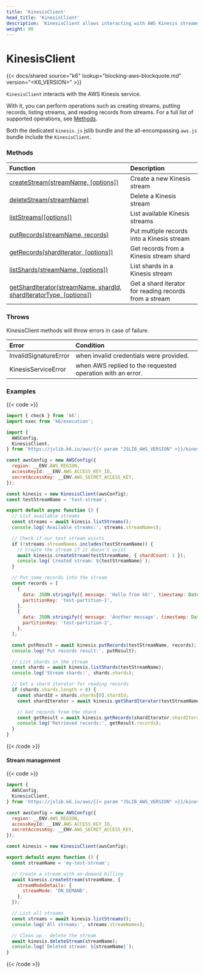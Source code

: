 ```yaml
---
title: 'KinesisClient'
head_title: 'KinesisClient'
description: 'KinesisClient allows interacting with AWS Kinesis streams'
weight: 00
---
```


# KinesisClient

{{< docs/shared source="k6" lookup="blocking-aws-blockquote.md" version="<K6_VERSION>" >}}

`KinesisClient` interacts with the AWS Kinesis service.

With it, you can perform operations such as creating streams, putting records, listing streams, and reading records from streams. For a full list of supported operations, see [Methods](#methods).

Both the dedicated `kinesis.js` jslib bundle and the all-encompassing `aws.js` bundle include the `KinesisClient`.

### Methods

| Function                                                                                                                                                                | Description                                            |
| :---------------------------------------------------------------------------------------------------------------------------------------------------------------------- | :----------------------------------------------------- |
| [createStream(streamName, [options])](https://grafana.com/docs/k6/<K6_VERSION>/javascript-api/jslib/aws/kinesisclient/createstream)                                     | Create a new Kinesis stream                            |
| [deleteStream(streamName)](https://grafana.com/docs/k6/<K6_VERSION>/javascript-api/jslib/aws/kinesisclient/deletestream)                                                | Delete a Kinesis stream                                |
| [listStreams([options])](https://grafana.com/docs/k6/<K6_VERSION>/javascript-api/jslib/aws/kinesisclient/liststreams)                                                   | List available Kinesis streams                         |
| [putRecords(streamName, records)](https://grafana.com/docs/k6/<K6_VERSION>/javascript-api/jslib/aws/kinesisclient/putrecords)                                           | Put multiple records into a Kinesis stream             |
| [getRecords(shardIterator, [options])](https://grafana.com/docs/k6/<K6_VERSION>/javascript-api/jslib/aws/kinesisclient/getrecords)                                      | Get records from a Kinesis stream shard                |
| [listShards(streamName, [options])](https://grafana.com/docs/k6/<K6_VERSION>/javascript-api/jslib/aws/kinesisclient/listshards)                                         | List shards in a Kinesis stream                        |
| [getShardIterator(streamName, shardId, shardIteratorType, [options])](https://grafana.com/docs/k6/<K6_VERSION>/javascript-api/jslib/aws/kinesisclient/getsharditerator) | Get a shard iterator for reading records from a stream |

### Throws

KinesisClient methods will throw errors in case of failure.

| Error                 | Condition                                                  |
| :-------------------- | :--------------------------------------------------------- |
| InvalidSignatureError | when invalid credentials were provided.                    |
| KinesisServiceError   | when AWS replied to the requested operation with an error. |

### Examples

{{< code >}}

<!-- md-k6:skip -->

```javascript
import { check } from 'k6';
import exec from 'k6/execution';

import {
  AWSConfig,
  KinesisClient,
} from 'https://jslib.k6.io/aws/{{< param "JSLIB_AWS_VERSION" >}}/kinesis.js';

const awsConfig = new AWSConfig({
  region: __ENV.AWS_REGION,
  accessKeyId: __ENV.AWS_ACCESS_KEY_ID,
  secretAccessKey: __ENV.AWS_SECRET_ACCESS_KEY,
});

const kinesis = new KinesisClient(awsConfig);
const testStreamName = 'test-stream';

export default async function () {
  // List available streams
  const streams = await kinesis.listStreams();
  console.log('Available streams:', streams.streamNames);

  // Check if our test stream exists
  if (!streams.streamNames.includes(testStreamName)) {
    // Create the stream if it doesn't exist
    await kinesis.createStream(testStreamName, { shardCount: 1 });
    console.log(`Created stream: ${testStreamName}`);
  }

  // Put some records into the stream
  const records = [
    {
      data: JSON.stringify({ message: 'Hello from k6!', timestamp: Date.now() }),
      partitionKey: 'test-partition-1',
    },
    {
      data: JSON.stringify({ message: 'Another message', timestamp: Date.now() }),
      partitionKey: 'test-partition-2',
    },
  ];

  const putResult = await kinesis.putRecords(testStreamName, records);
  console.log('Put records result:', putResult);

  // List shards in the stream
  const shards = await kinesis.listShards(testStreamName);
  console.log('Stream shards:', shards.shards);

  // Get a shard iterator for reading records
  if (shards.shards.length > 0) {
    const shardId = shards.shards[0].shardId;
    const shardIterator = await kinesis.getShardIterator(testStreamName, shardId, 'TRIM_HORIZON');

    // Get records from the shard
    const getResult = await kinesis.getRecords(shardIterator.shardIterator);
    console.log('Retrieved records:', getResult.records);
  }
}
```

{{< /code >}}

#### Stream management

{{< code >}}

<!-- md-k6:skip -->

```javascript
import {
  AWSConfig,
  KinesisClient,
} from 'https://jslib.k6.io/aws/{{< param "JSLIB_AWS_VERSION" >}}/kinesis.js';

const awsConfig = new AWSConfig({
  region: __ENV.AWS_REGION,
  accessKeyId: __ENV.AWS_ACCESS_KEY_ID,
  secretAccessKey: __ENV.AWS_SECRET_ACCESS_KEY,
});

const kinesis = new KinesisClient(awsConfig);

export default async function () {
  const streamName = 'my-test-stream';

  // Create a stream with on-demand billing
  await kinesis.createStream(streamName, {
    streamModeDetails: {
      streamMode: 'ON_DEMAND',
    },
  });

  // List all streams
  const streams = await kinesis.listStreams();
  console.log('All streams:', streams.streamNames);

  // Clean up - delete the stream
  await kinesis.deleteStream(streamName);
  console.log(`Deleted stream: ${streamName}`);
}
```

{{< /code >}}
